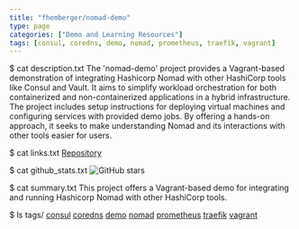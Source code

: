 ```yaml
---
title: "fhemberger/nomad-demo"
type: page
categories: ["Demo and Learning Resources"]
tags: [consul, coredns, demo, nomad, prometheus, traefik, vagrant]
---
```


$ cat description.txt
The 'nomad-demo' project provides a Vagrant-based demonstration of integrating Hashicorp Nomad with other HashiCorp tools like Consul and Vault. It aims to simplify workload orchestration for both containerized and non-containerized applications in a hybrid infrastructure. The project includes setup instructions for deploying virtual machines and configuring services with provided demo jobs. By offering a hands-on approach, it seeks to make understanding Nomad and its interactions with other tools easier for users.

$ cat links.txt
[Repository](https://github.com/fhemberger/nomad-demo)

$ cat github_stats.txt
![GitHub stars](https://img.shields.io/github/stars/fhemberger/nomad-demo?style=social)


$ cat summary.txt
This project offers a Vagrant-based demo for integrating and running Hashicorp Nomad with other HashiCorp tools.


$ ls tags/
[consul](/tags/consul/)
[coredns](/tags/coredns/)
[demo](/tags/demo/)
[nomad](/tags/nomad/)
[prometheus](/tags/prometheus/)
[traefik](/tags/traefik/)
[vagrant](/tags/vagrant/)
